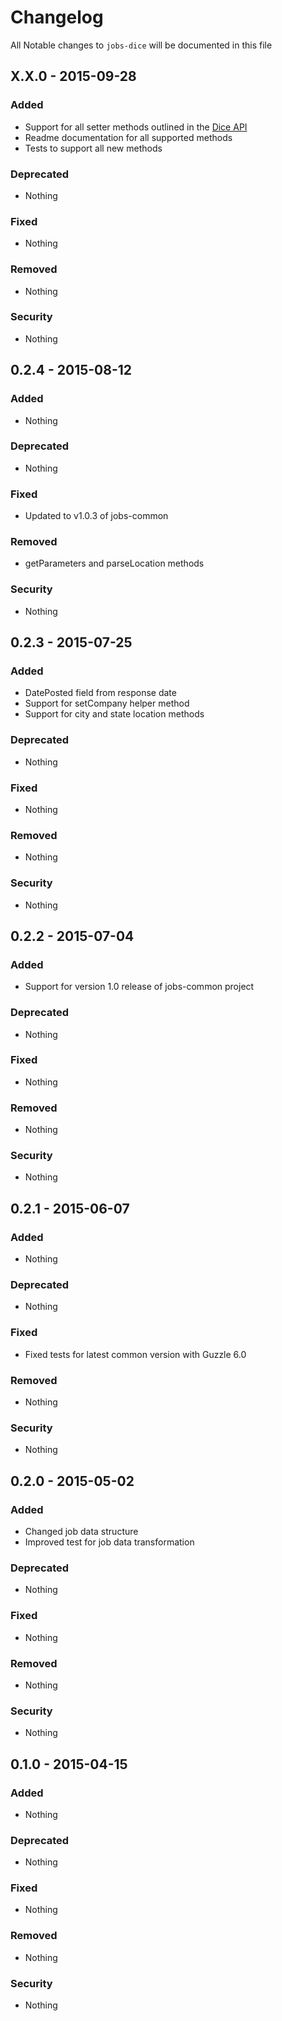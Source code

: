 # Changelog
All Notable changes to `jobs-dice` will be documented in this file

## X.X.0 - 2015-09-28

### Added
- Support for all setter methods outlined in the [Dice API](http://www.dice.com/common/content/util/apidoc/jobsearch.html)
- Readme documentation for all supported methods
- Tests to support all new methods

### Deprecated
- Nothing

### Fixed
- Nothing

### Removed
- Nothing

### Security
- Nothing

## 0.2.4 - 2015-08-12

### Added
- Nothing

### Deprecated
- Nothing

### Fixed
- Updated to v1.0.3 of jobs-common

### Removed
- getParameters and parseLocation methods

### Security
- Nothing

## 0.2.3 - 2015-07-25

### Added
- DatePosted field from response date
- Support for setCompany helper method
- Support for city and state location methods

### Deprecated
- Nothing

### Fixed
- Nothing

### Removed
- Nothing

### Security
- Nothing

## 0.2.2 - 2015-07-04

### Added
- Support for version 1.0 release of jobs-common project

### Deprecated
- Nothing

### Fixed
- Nothing

### Removed
- Nothing

### Security
- Nothing

## 0.2.1 - 2015-06-07

### Added
- Nothing

### Deprecated
- Nothing

### Fixed
- Fixed tests for latest common version with Guzzle 6.0

### Removed
- Nothing

### Security
- Nothing

## 0.2.0 - 2015-05-02

### Added
- Changed job data structure
- Improved test for job data transformation

### Deprecated
- Nothing

### Fixed
- Nothing

### Removed
- Nothing

### Security
- Nothing

## 0.1.0 - 2015-04-15

### Added
- Nothing

### Deprecated
- Nothing

### Fixed
- Nothing

### Removed
- Nothing

### Security
- Nothing
